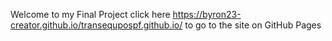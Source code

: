 Welcome to my Final Project click here https://byron23-creator.github.io/transequpospf.github.io/ to go to the site on GitHub Pages
